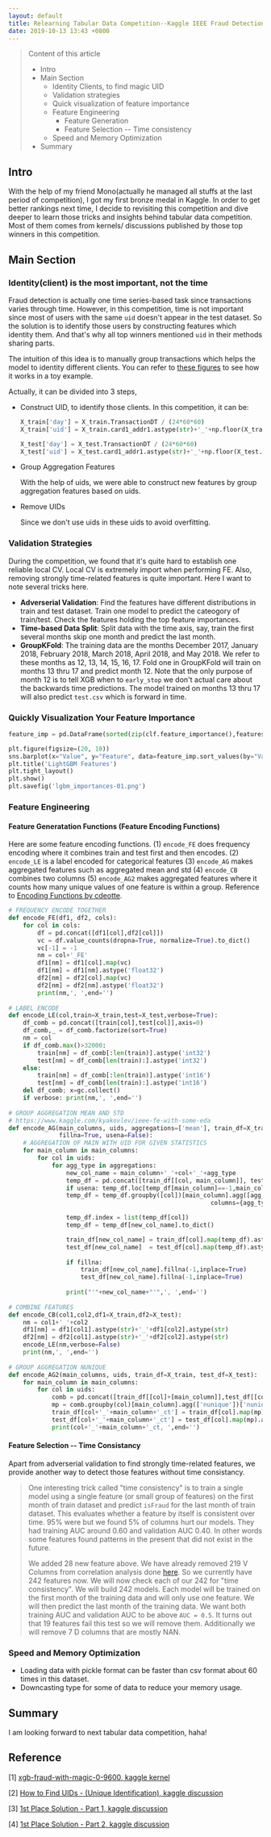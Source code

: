 ```yaml
---
layout: default
title: Relearning Tabular Data Competition--Kaggle IEEE Fraud Detection
date: 2019-10-13 13:43 +0800
---
```


> Content of this article
>
> - Intro
> - Main Section
>   - Identity Clients, to find magic UID
>   - Validation strategies 
>   - Quick visualization of feature importance
>   - Feature Engineering
>     - Feature Generation
>     - Feature Selection -- Time consistency
>   - Speed and Memory Optimization
> - Summary

## Intro

With the help of my friend Mono(actually he managed all stuffs at the last period of competition), I got my first bronze medal in Kaggle. In order to get better rankings next time, I decide to revisiting this competition and dive deeper to learn those tricks and insights behind tabular data competition. Most of them comes from kernels/ discussions published by those top  winners in this competition. 

## Main Section

### Identity(client) is the most important, not the time

Fraud detection is actually one time series-based task since transactions varies through time. However, in this competition, time is not important since most of users with the same `uid` doesn't appear in the test dataset. So the solution is to identify those users by constructing features which identity them. And that's why all top winners mentioned `uid` in their methods sharing parts. 

The intuition of this idea is to manually group transactions which helps the model to identity different clients. You can refer to [these figures](https://www.kaggle.com/cdeotte/xgb-fraud-with-magic-0-9600#How-the-Magic-Works) to see how it works in a toy example.

Actually, it can be divided into 3 steps,

- Construct UID, to identify those clients. In this competition, it can be: 

  ```python
  X_train['day'] = X_train.TransactionDT / (24*60*60)
  X_train['uid'] = X_train.card1_addr1.astype(str)+'_'+np.floor(X_train.day-X_train.D1).astype(str)
  
  X_test['day'] = X_test.TransactionDT / (24*60*60)
  X_test['uid'] = X_test.card1_addr1.astype(str)+'_'+np.floor(X_test.day-X_test.D1).astype(str)
  ```

- Group Aggregation Features

  With the help of uids, we were able to construct new features by group aggregation features based on uids.

- Remove UIDs

  Since we don't use uids in these uids to avoid overfitting.

### Validation Strategies

During the competition, we found that it's quite hard to establish one reliable local CV. Local CV is extremely import when performing FE. Also, removing strongly time-related features is quite important. Here I want to note several tricks here.

- **Adverserial Validation**: Find the features have different distributions in train and test dataset. Train one model to predict the cateogory of train/test. Check the features holding the top feature importances. 
- **Time-based Data Split**: Split data with the time axis, say, train the first several months skip one month and predict the last month.
- **GroupKFold**:  The training data are the months December 2017, January 2018, February 2018, March 2018, April 2018, and May 2018. We refer to these months as 12, 13, 14, 15, 16, 17. Fold one in GroupKFold will train on months 13 thru 17 and predict month 12. Note that the only purpose of month 12 is to tell XGB when to `early_stop` we don't actual care about the backwards time predictions. The model trained on months 13 thru 17 will also predict `test.csv` which is forward in time.

### Quickly Visualization Your Feature Importance

```python
feature_imp = pd.DataFrame(sorted(zip(clf.feature_importance(),features)), columns=['Value','Feature'])

plt.figure(figsize=(20, 10))
sns.barplot(x="Value", y="Feature", data=feature_imp.sort_values(by="Value", ascending=False).head(20))
plt.title('LightGBM Features')
plt.tight_layout()
plt.show()
plt.savefig('lgbm_importances-01.png')
```

### Feature Engineering

#### Feature Generatation Functions (Feature Encoding Functions)

Here are some feature encoding functions. (1) `encode_FE` does frequency encoding where it combines train and test first and then encodes. (2) `encode_LE` is a label encoded for categorical features (3) `encode_AG` makes aggregated features such as aggregated mean and std (4) `encode_CB` combines two columns (5) `encode_AG2` makes aggregated features where it counts how many unique values of one feature is within a group. Reference to <a href="https://www.kaggle.com/cdeotte/xgb-fraud-with-magic-0-9600#Encoding-Functions">Encoding Functions by cdeotte</a>.

```python
# FREQUENCY ENCODE TOGETHER
def encode_FE(df1, df2, cols):
    for col in cols:
        df = pd.concat([df1[col],df2[col]])
        vc = df.value_counts(dropna=True, normalize=True).to_dict()
        vc[-1] = -1
        nm = col+'_FE'
        df1[nm] = df1[col].map(vc)
        df1[nm] = df1[nm].astype('float32')
        df2[nm] = df2[col].map(vc)
        df2[nm] = df2[nm].astype('float32')
        print(nm,', ',end='')
        
# LABEL ENCODE
def encode_LE(col,train=X_train,test=X_test,verbose=True):
    df_comb = pd.concat([train[col],test[col]],axis=0)
    df_comb,_ = df_comb.factorize(sort=True)
    nm = col
    if df_comb.max()>32000: 
        train[nm] = df_comb[:len(train)].astype('int32')
        test[nm] = df_comb[len(train):].astype('int32')
    else:
        train[nm] = df_comb[:len(train)].astype('int16')
        test[nm] = df_comb[len(train):].astype('int16')
    del df_comb; x=gc.collect()
    if verbose: print(nm,', ',end='')
      
# GROUP AGGREGATION MEAN AND STD
# https://www.kaggle.com/kyakovlev/ieee-fe-with-some-eda
def encode_AG(main_columns, uids, aggregations=['mean'], train_df=X_train, test_df=X_test, 
              fillna=True, usena=False):
    # AGGREGATION OF MAIN WITH UID FOR GIVEN STATISTICS
    for main_column in main_columns:  
        for col in uids:
            for agg_type in aggregations:
                new_col_name = main_column+'_'+col+'_'+agg_type
                temp_df = pd.concat([train_df[[col, main_column]], test_df[[col,main_column]]])
                if usena: temp_df.loc[temp_df[main_column]==-1,main_column] = np.nan
                temp_df = temp_df.groupby([col])[main_column].agg([agg_type]).reset_index().rename(
                                                        columns={agg_type: new_col_name})

                temp_df.index = list(temp_df[col])
                temp_df = temp_df[new_col_name].to_dict()   

                train_df[new_col_name] = train_df[col].map(temp_df).astype('float32')
                test_df[new_col_name]  = test_df[col].map(temp_df).astype('float32')
                
                if fillna:
                    train_df[new_col_name].fillna(-1,inplace=True)
                    test_df[new_col_name].fillna(-1,inplace=True)
                
                print("'"+new_col_name+"'",', ',end='')
                
# COMBINE FEATURES
def encode_CB(col1,col2,df1=X_train,df2=X_test):
    nm = col1+'_'+col2
    df1[nm] = df1[col1].astype(str)+'_'+df1[col2].astype(str)
    df2[nm] = df2[col1].astype(str)+'_'+df2[col2].astype(str) 
    encode_LE(nm,verbose=False)
    print(nm,', ',end='')
    
# GROUP AGGREGATION NUNIQUE
def encode_AG2(main_columns, uids, train_df=X_train, test_df=X_test):
    for main_column in main_columns:  
        for col in uids:
            comb = pd.concat([train_df[[col]+[main_column]],test_df[[col]+[main_column]]],axis=0)
            mp = comb.groupby(col)[main_column].agg(['nunique'])['nunique'].to_dict()
            train_df[col+'_'+main_column+'_ct'] = train_df[col].map(mp).astype('float32')
            test_df[col+'_'+main_column+'_ct'] = test_df[col].map(mp).astype('float32')
            print(col+'_'+main_column+'_ct, ',end='')
```

#### Feature Selection -- Time Consistancy

Apart from adverserial validation to find strongly time-related features, we provide another way to detect those features without time consistancy. 

> One interesting trick called "time consistency" is to train a single model using a single feature (or small group of features) on the first month of train dataset and predict `isFraud` for the last month of train dataset. This evaluates whether a feature by itself is consistent over time. 95% were but we found 5% of columns hurt our models. They had training AUC around 0.60 and validation AUC 0.40. In other words some features found patterns in the present that did not exist in the future. 
>
> We added 28 new feature above. We have already removed 219 V Columns from correlation analysis done [here](https://www.kaggle.com/cdeotte/eda-for-columns-v-and-id). So we currently have 242 features now. We will now check each of our 242 for "time consistency". We will build 242 models. Each model will be trained on the first month of the training data and will only use one feature. We will then predict the last month of the training data. We want both training AUC and validation AUC to be above `AUC = 0.5`. It turns out that 19 features fail this test so we will remove them. Additionally we will remove 7 D columns that are mostly NAN.

### Speed and Memory Optimization

- Loading data with pickle format can be faster than csv format about 60 times in this dataset.
- Downcasting type for some of data to reduce your memory usage.

## Summary

I am looking forward to next tabular data competition, haha!

## Reference

[1] [xgb-fraud-with-magic-0-9600, kaggle kernel](https://www.kaggle.com/cdeotte/xgb-fraud-with-magic-0-9600)

[2] [How to Find UIDs - (Unique Identification), kaggle discussion](https://www.kaggle.com/c/ieee-fraud-detection/discussion/111510)

[3] [1st Place Solution - Part 1, kaggle discussion](https://www.kaggle.com/c/ieee-fraud-detection/discussion/111284#latest-647701)

[4] [1st Place Solution - Part 2, kaggle discussion](https://www.kaggle.com/c/ieee-fraud-detection/discussion/111308)